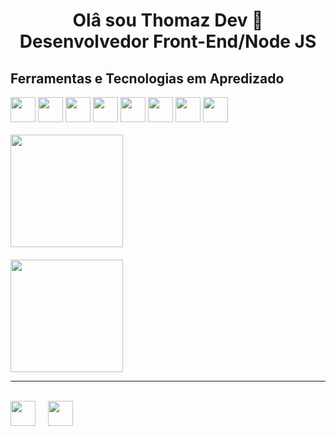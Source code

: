<h1 align="center">Olâ sou Thomaz Dev 👋 Desenvolvedor Front-End/Node JS</h1>

<div>
<h2>Ferramentas e Tecnologias em Apredizado</h2>

<div>
<img src="https://cdn.jsdelivr.net/gh/devicons/devicon/icons/html5/html5-original.svg" width="40" height="40"/>
<img src="https://cdn.jsdelivr.net/gh/devicons/devicon/icons/css3/css3-original.svg" width="40" height="40"/>
<img src="https://cdn.jsdelivr.net/gh/devicons/devicon/icons/javascript/javascript-original.svg" width="40" height="40" />
<img src="https://cdn.jsdelivr.net/gh/devicons/devicon/icons/jquery/jquery-original-wordmark.svg" width="40" height="40" />
<img src="https://cdn.jsdelivr.net/gh/devicons/devicon/icons/php/php-original.svg" width="40" height="40" />
<img src="https://cdn.jsdelivr.net/gh/devicons/devicon/icons/mysql/mysql-original-wordmark.svg" width="40" height="40"/>
<img src="https://cdn.jsdelivr.net/gh/devicons/devicon/icons/git/git-original.svg" width="40" height="40"/>
<img src="https://cdn.jsdelivr.net/gh/devicons/devicon/icons/linux/linux-original.svg" width="40" height="40"/>  
</div>
<br>
<img height="180em" src="https://github-readme-stats.vercel.app/api?username=thomazdev2020&amp;show_icons=true&amp;theme=tokyonight"/>
&nbsp;&nbsp;&nbsp;&nbsp;<br><br>
<img height="180em" src="https://github-readme-stats-eight-theta.vercel.app/api/top-langs/?username=thomazdev2020&amp;layout=compact&amp;langs_count=8&amp;theme=tokyonight&amp;include_all_commits=true&amp;count_private=true"/>
 <hr>
 <br>
<div>
<a href="https://www.instagram.com/thomazdev/"><img src="https://cdn.cdnlogo.com/logos/i/4/instagram.svg" width="40" height="40"></a>&nbsp;&nbsp;&nbsp;&nbsp;
<a href="https://www.youtube.com/channel/UC4GiydD2u-K5r8k0A7cB7LA"><img src="https://cdn.cdnlogo.com/logos/y/57/youtube-icon.svg" width="40" height="40"></a>

</div>
